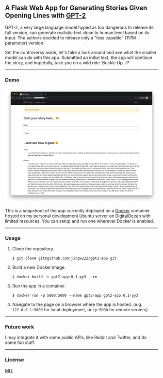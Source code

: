 ## A Flask Web App for Generating Stories Given Opening Lines with [GPT-2](https://github.com/openai/gpt-2)

GPT-2, a very large language model hyped as too dangerous to release its full version, can generate realistic text close to human level based on its input. The authors decided to release only a "less capable" (117M parameter) version. 

Set the controversy aside, let's take a look around and see what the smaller model can do with this app. Submitted an initial text, the app will continue the story, and hopefully, take you on a wild ride. Buckle Up. :P

- - - 


### Demo
![Demo](demo.png)

This is a snapshoot of the app currently deployed on a [Docker](https://www.docker.com/) container hosted on my personal development Ubuntu server on [DigitalOcean](https://www.digitalocean.com/) with limited resources. You can setup and run one wherever Docker is enabled.

- - -

### Usage
1. Clone the repository.
    ```
    $ git clone git@github.com:jingw222/gpt2-app.git
    ```

2. Build a new Docker image.
    ```
    $ docker build -t gpt2-app:0.1-py3 --rm .
    ```

3. Run the app in a container.
    ```
    $ docker run -p 5000:5000 --name gpt2-app gpt2-app:0.1-py3
    ```

4. Navigate to the page on a browser where the app is hosted. (e.g. `127.0.0.1:5000` for local deployment, or `ip:5000` for remote servers)

- - -

### Future work

I may integrate it with some public APIs, like Reddit and Twitter, and do some fun staff. 

- - -

### License

[MIT](https://github.com/jingw222/gpt2-app/blob/master/LICENSE)







